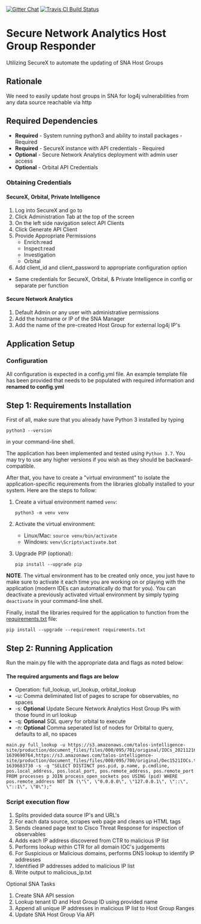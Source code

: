 [![Gitter Chat](https://img.shields.io/badge/gitter-join%20chat-brightgreen.svg)](https://gitter.im/CiscoSecurity/Threat-Response "Gitter Chat")
[![Travis CI Build Status](https://travis-ci.com/CiscoSecurity/tr-05-serverless-relay.svg?branch=develop)](https://travis-ci.com/CiscoSecurity/tr-05-serverless-relay)

# Secure Network Analytics Host Group Responder

Utilizing SecureX to automate the updating of SNA Host Groups


## Rationale

We need to easily update host groups in SNA for log4j vulnerabilities from any data source reachable via http

## Required Dependencies

* **Required** - System running python3 and ability to install packages - Required
* **Required** - SecureX instance with API credentials - Required
* **Optional** - Secure Network Analytics deployment with admin user access 
* **Optional** - Orbital API Credentials

### Obtaining Credentials

#### SecureX, Orbital, Private Intelligence

1. Log into SecureX and go to 
2. Click Administration Tab at the top of the screen
3. On the left side navigation select API Clients
4. Click Generate API Client
5. Provide Appropriate Permissions
   * Enrich:read
   * Inspect:read
   * Investigation
   * Orbital
6. Add client_id and client_password to appropriate configuration option
* Same credentials for SecureX, Orbital, & Private Intelligence in config or separate per function

#### Secure Network Analytics

1. Default Admin or any user with administrative permissions
2. Add the hostname or IP of the SNA Manager
3. Add the name of the pre-created Host Group for external log4j IP's

## Application Setup

### Configuration

All configuration is expected in a config.yml file. An example template file has been provided that needs to be 
populated with required information and **renamed to config.yml**


## Step 1: Requirements Installation

First of all, make sure that you already have Python 3 installed by typing
```
python3 --version
```
in your command-line shell.

The application has been implemented and tested using `Python 3.7`. You may try
to use any higher versions if you wish as they should be backward-compatible.

After that, you have to create a "virtual environment" to isolate the
application-specific requirements from the libraries globally installed to your
system. Here are the steps to follow:

1. Create a virtual environment named `venv`:

   `python3 -m venv venv`

2. Activate the virtual environment:
   - Linux/Mac: `source venv/bin/activate`
   - Windows: `venv\Scripts\activate.bat`

3. Upgrade PIP (optional):

   `pip install --upgrade pip`

**NOTE**. The virtual environment has to be created only once, you just have
to make sure to activate it each time you are working on or playing with the
application (modern IDEs can automatically do that for you). You can deactivate
a previously activated virtual environment by simply typing `deactivate` in
your command-line shell.

Finally, install the libraries required for the application to function from
the [requirements.txt](requirements.txt) file:

```
pip install --upgrade --requirement requirements.txt
```

## Step 2: Running Application

Run the main.py file with the appropriate data and flags as noted below:

#### The required arguments and flags are below

 * Operation: full_lookup, url_lookup, orbital_lookup
 * -u: Comma deliminated list of pages to scrape for observables, no spaces
 * -s: **Optional** Update Secure Network Analytics Host Group IPs with those found in url lookup
 * -q: **Optional** SQL query for orbital to execute
 * -n: **Optional** Comma seperated list of nodes for Orbital to query, defaults to all, no spaces

```
main.py full_lookup -u https://s3.amazonaws.com/talos-intelligence-site/production/document_files/files/000/095/701/original/IOCs_20211216.txt?1639690764,https://s3.amazonaws.com/talos-intelligence-site/production/document_files/files/000/095/700/original/Dec1521IOCs.txt?1639683730 -s -q "SELECT DISTINCT pos.pid, p.name, p.cmdline, pos.local_address, pos.local_port, pos.remote_address, pos.remote_port FROM processes p JOIN process_open_sockets pos USING (pid) WHERE pos.remote_address NOT IN (\"\", \"0.0.0.0\", \"127.0.0.1\", \"::\", \"::1\", \"0\");"
```

### Script execution flow

1. Splits provided data source IP's and URL's
2. For each data source, scrapes web page and cleans up HTML tags
3. Sends cleaned page text to Cisco Threat Response for inspection of observables
4. Adds each IP address discovered from CTR to malicious IP list
5. Performs lookup within CTR for all domain IOC's judgements
6. For Suspicious or Malicious domains, performs DNS lookup to identify IP addresses
7. Identified IP addresses added to malicious IP list
8. Write output to malicious_ip.txt

Optional SNA Tasks

1. Create SNA API session
2. Lookup tenant ID and Host Group ID using provided name
3. Append all unique IP addresses in malicious IP list to Host Group Ranges
4. Update SNA Host Group Via API
 
